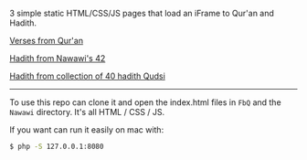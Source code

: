 3 simple static HTML/CSS/JS pages that load an iFrame to Qur'an and Hadith.

[Verses from Qur'an](http://www.ansariblueprints.com/FbQ/)  

[Hadith from Nawawi's 42](http://www.ansariblueprints.com/FbQ/Nawawi/)

[Hadith from collection of 40 hadith Qudsi](http://www.ansariblueprints.com/FbQ/Qudsi/)


* * *

To use this repo can clone it and open the index.html files in `FbQ`
and the `Nawawi` directory. It's all HTML / CSS / JS.

If you want can run it easily on mac with:
```bash
$ php -S 127.0.0.1:8080
```
